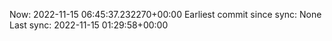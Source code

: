 Now: 2022-11-15 06:45:37.232270+00:00 Earliest commit since sync: None Last sync: 2022-11-15 01:29:58+00:00
